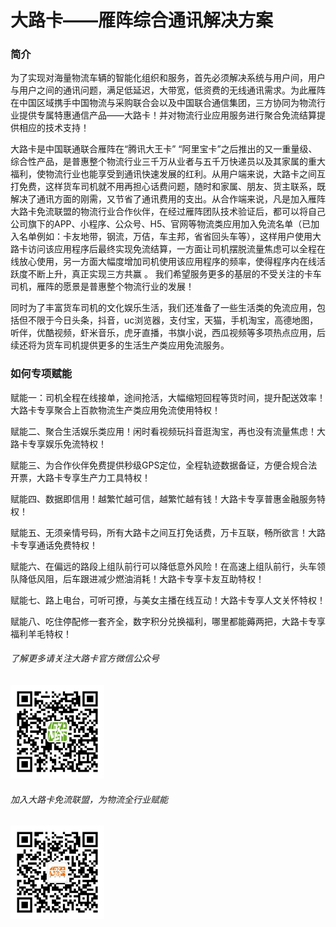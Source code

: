 # 大路卡——雁阵综合通讯解决方案
### 简介
为了实现对海量物流车辆的智能化组织和服务，首先必须解决系统与用户间，用户与用户之间的通讯问题，满足低延迟，大带宽，低资费的无线通讯需求。为此雁阵在中国区域携手中国物流与采购联合会以及中国联合通信集团，三方协同为物流行业提供专属特惠通信产品——大路卡！并对物流行业应用服务进行聚合免流结算提供相应的技术支持！

大路卡是中国联通联合雁阵在“腾讯大王卡” “阿里宝卡”之后推出的又一重量级、综合性产品，是普惠整个物流行业三千万从业者与五千万快递员以及其家属的重大福利，使物流行业也能享受到通讯快速发展的红利。从用户端来说，大路卡之间互打免费，这样货车司机就不用再担心话费问题，随时和家属、朋友、货主联系，既解决了通讯方面的刚需，又节省了通讯费用的支出。从合作端来说，凡是加入雁阵大路卡免流联盟的物流行业合作伙伴，在经过雁阵团队技术验证后，都可以将自己公司旗下的APP、小程序、公众号、H5、官网等物流类应用加入免流名单（已加入名单例如：卡友地带，钢流，万佶，车主邦，省省回头车等），这样用户使用大路卡访问该应用程序后最终实现免流结算，一方面让司机摆脱流量焦虑可以全程在线放心使用，另一方面大幅度增加司机使用该应用程序的频率，使得程序内在线活跃度不断上升，真正实现三方共赢 。 我们希望服务更多的基层的不受关注的卡车司机，雁阵的愿景是普惠整个物流行业的发展！

同时为了丰富货车司机的文化娱乐生活，我们还准备了一些生活类的免流应用，包括但不限于今日头条，抖音，uc浏览器，支付宝，天猫，手机淘宝，高德地图，听伴，优酷视频，虾米音乐，虎牙直播，书旗小说，西瓜视频等多项热点应用，后续还将为货车司机提供更多的生活生产类应用免流服务。

### 如何专项赋能
赋能一：司机全程在线接单，途间抢活，大幅缩短回程等货时间，提升配送效率！大路卡专享聚合上百款物流生产类应用免流使用特权！

赋能二、聚合生活娱乐类应用！闲时看视频玩抖音逛淘宝，再也没有流量焦虑！大路卡专享娱乐免流特权！

赋能三、为合作伙伴免费提供秒级GPS定位，全程轨迹数据备证，方便合规合法开票，大路卡专享生产力工具特权！

赋能四、数据即信用！越繁忙越可信，越繁忙越有钱！大路卡专享普惠金融服务特权！

赋能五、无须亲情号码，所有大路卡之间互打免话费，万卡互联，畅所欲言！大路卡专享通话免费特权！

赋能六、在偏远的路段上组队前行可以降低意外风险！在高速上组队前行，头车领队降低风阻，后车跟进减少燃油消耗！大路卡专享卡友互助特权！

赋能七、路上电台，可听可撩，与美女主播在线互动！大路卡专享人文关怀特权！

赋能八、吃住停配修一套齐全，数字积分兑换福利，哪里都能薅两把，大路卡专享福利羊毛特权！

###### 了解更多请关注大路卡官方微信公众号
<img src="./files/dalukafuwu.jpg" width="150px" height="150px;" />

###### 加入大路卡免流联盟，为物流全行业赋能
<img src="./files/dalukalianmeng.jpg" width="150px" height="150px;" />
